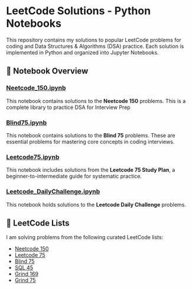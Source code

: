 # LeetCode Solutions - Python Notebooks

This repository contains my solutions to popular LeetCode problems for coding and Data Structures & Algorithms (DSA) practice. Each solution is implemented in Python and organized into Jupyter Notebooks.

## 📒 Notebook Overview

### [Neetcode_150.ipynb](./Neetcode_150.ipynb)
This notebook contains solutions to the **Neetcode 150** problems. This is a complete library to practice DSA for Interview Prep

### [Blind75.ipynb](./Blind75.ipynb)
This notebook contains solutions to the **Blind 75** problems. These are essential problems for mastering core concepts in coding interviews.

### [Leetcode75.ipynb](./Leetcode75.ipynb)
This notebook includes solutions from the **Leetcode 75 Study Plan**, a beginner-to-intermediate guide for systematic practice.

### [Leetcode_DailyChallenge.ipynb](./Leetcode_DailyChallenge.ipynb)
This notebook holds solutions to the **Leetcode Daily Challenge** problems.

## 📝 LeetCode Lists

I am solving problems from the following curated LeetCode lists:

- [Neetcode 150](https://neetcode.io/roadmap)
- [Leetcode 75](https://leetcode.com/studyplan/leetcode-75/)
- [Blind 75](https://leetcode.com/list/oizxjoit)
- [SQL 45](https://leetcode.com/list/o2qifkts)
- [Grind 169](https://leetcode.com/list/rabvlt31)
- [Grind 75](https://leetcode.com/list/rab78cw1)
